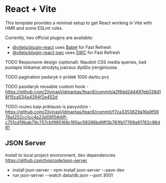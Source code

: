 # React + Vite

This template provides a minimal setup to get React working in Vite with HMR and some ESLint rules.

Currently, two official plugins are available:

- [@vitejs/plugin-react](https://github.com/vitejs/vite-plugin-react/blob/main/packages/plugin-react/README.md) uses [Babel](https://babeljs.io/) for Fast Refresh
- [@vitejs/plugin-react-swc](https://github.com/vitejs/vite-plugin-react-swc) uses [SWC](https://swc.rs/) for Fast Refresh


TODO Responsive design (optional): Naudoti CSS media queries, kad puslapis tinkamai atrodytų įvairaus dydžio įrenginiuose.

TODO pagination padaryk ir pridek 1000 darbu pvz

TODO pasidaryk reusable custom hook - https://github.com/ZilvinasVidmantas/feac6/commit/a2f6dd244497eb038d18f15ca534a4394f2e452d

TODO routes kaip priklauso is pavyzdzio - https://github.com/ZilvinasVidmantas/feac6/commit/f7ca3353629a16a9f5976a1252cc1cc4a23d06f5#diff-c751cd19bab79c757cbf995168c195ac58266bd9ff3b781fb17769a91762c96dR1



## JSON Server

Install to local project environment, dev dependencies
https://github.com/typicode/json-server
- install json-server - npm install json-server --save-dev
- run json-server --watch data/db.json --port 3001
